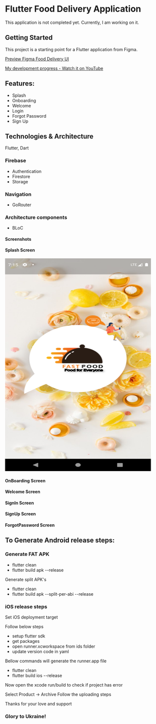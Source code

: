# Flutter Food Delivery Application

This application is not completed yet. Currently, I am working on it.

## Getting Started

This project is a starting point for a Flutter application from Figma.

<a href="https://www.figma.com/file/UejHMOxhcngpcj6nvoo68e/Fast-Food---A-Food-Delivery-App-(Community)-(Community)?node-id=31%3A19&t=H6vbo6sUVuNSvxR9-0" title="Flutter Food Delivery Application">Preview Figma Food Delivery UI</a>


<a href="https://www.youtube.com/watch?v=kJ9HZ4A4FXw&t=1272s" title="Flutter Food Delivery Application">My development progress - Watch it on YouTube</a>

## Features:
<ul>
<li>Splash</li>
<li>Onboarding</li>
<li>Welcome</li>
<li>Login</li>
<li>Forgot Password</li>
<li>Sign Up</li>
</ul>

## Technologies & Architecture
<p>Flutter, Dart</p>

### Firebase
<ul>
<li>Authentication</li>
<li>Firestore</li>
<li>Storage</li>
</ul>

### Navigation
<ul>
<li>GoRouter</li>
</ul>

### Architecture components
<ul>
<li>BLoC</li>
</ul>

#### Screenshots

#### Splash Screen
<img src="screenshots\splash_screen.png" alt="Splash Screen - Flutter Food Delivery from Figma" title="Splash Screen - Flutter Food Delivery from Figma" height="700" width="480"/>

#### OnBoarding Screen

#### Welcome Screen

#### SignIn Screen

#### SignUp Screen

#### ForgotPassword Screen

## To Generate Android release steps:

### Generate FAT APK
<ul>
<li>flutter clean</li>
<li>flutter build apk --release</li>
</ul>

<p>Generate split APK's</p>

<ul>
<li>flutter clean</li>
<li>flutter build apk --split-per-abi --release</li>
</ul>

### iOS release steps 

<p>Set iOS deployment target</p>

<p>Follow below steps</p>

<ul>
<li>setup flutter sdk</li>
<li>get packages</li>
<li>open runner.xcworkspace from ids folder</li>
<li>update version code in yaml</li>
</ul>

<p>Bellow commands will generate the runner.app file</p>
<ul>
<li>flutter clean</li>
<li>flutter build ios --release</li>
</ul>
<p>Now open the xcode run/build to check if project has error</p>

<p>Select Product -> Archive Follow the uploading steps</p>

<p>Thanks for your love and support</p> 
<h3>Glory to Ukraine!</h3>
